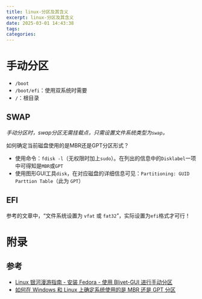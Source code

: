 ```yaml
---
title: linux-分区及其含义
excerpt: linux-分区及其含义
date: 2025-03-01 14:43:38
tags:
categories:
---
```


# 手动分区

- `/boot`
- `/boot/efi`：使用双系统时需要
- `/`：根目录

## SWAP

*手动分区时，swap分区无需挂载点，只需设置文件系统类型为`swap`。*

如何确定当前磁盘使用的是MBR还是GPT分区形式？

- 使用命令：`fdisk -l`（无权限时加上`sudo`）。在列出的信息中的`Disklabel`一项中可得知是`MBR`或`GPT`
- 使用图形GUI工具`disk`，在对应磁盘的详细信息可见：`Partitioning: GUID Parttion Table`（此为 `GPT`）

## EFI

参考的文章中，“文件系统设置为 `vfat` 或 `fat32`”，实际设置为`efi`格式才可行！

# 附录

## 参考

- [Linux 银河漫游指南 - 安装 Fedora - 使用 Blivet-GUI 进行手动分区](https://libhitchhiker.eu.org/entry/installation/fedora/#%E4%BD%BF%E7%94%A8-blivet-gui-%E8%BF%9B%E8%A1%8C%E6%89%8B%E5%8A%A8%E5%88%86%E5%8C%BA)
- [如何在 Windows 和 Linux 上确定系统使用的是 MBR 还是 GPT 分区](https://linux.cn/article-13727-1.html)